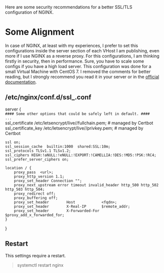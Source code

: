 Here are some security recommendations for a better SSL/TLS configuration of NGINX.

# Some Alignment
In case of NGINX, at least with my experiences, I prefer to set this configurations inside the server section of each VHost I am publishing, even more if I use NGINX as a reverse proxy.
For this configurations, I am thinking firstly in security, then in performance. Sure, you have to scale some configs if you have a high load server.
This configuration was done for a small Virtual Machine with CentOS 7. I removed the comments for better reading, but I strongly recommend you read it in your server or in the [official documentation](http://nginx.org/en/docs/http/configuring_https_servers.html).

## /etc/nginx/conf.d/ssl_<fqdn>.conf
server {  
   `#### Some other options that could be safely left in default. ####`  
   `...`  
    ssl_certificate /etc/letsencrypt/live/<fqdn>/fullchain.pem; # managed by Certbot  
    ssl_certificate_key /etc/letsencrypt/live/<fqdn>/privkey.pem; # managed by Certbot  

    ssl on;  
    ssl_session_cache  builtin:1000  shared:SSL:10m;  
    ssl_protocols TLSv1.1 TLSv1.2;  
    ssl_ciphers HIGH:!aNULL:!eNULL:!EXPORT:!CAMELLIA:!DES:!MD5:!PSK:!RC4;  
    ssl_prefer_server_ciphers on;
 
    location / {  
        proxy_pass  <url>;  
        proxy_http_version 1.1;  
        proxy_set_header Connection "";  
        proxy_next_upstream error timeout invalid_header http_500 http_502 http_503 http_504;  
        proxy_redirect off;  
        proxy_buffering off;  
        proxy_set_header        Host            <fqdn>;  
        proxy_set_header        X-Real-IP       $remote_addr;  
        proxy_set_header        X-Forwarded-For $proxy_add_x_forwarded_for;  
    }  
}  

## Restart  
This settings require a restart.  
> systemctl restart nginx  
